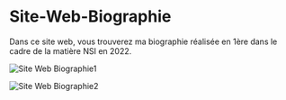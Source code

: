 # Site-Web-Biographie
Dans ce site web, vous trouverez ma biographie réalisée en 1ère dans le cadre de la matière NSI en 2022.

![Site Web Biographie1](https://github.com/user-attachments/assets/6fef6461-adc5-4c3c-9071-6322a4f0c726)

![Site Web Biographie2](https://github.com/user-attachments/assets/2e32dd37-cbd1-41e4-9fc2-9a9238d155da)

